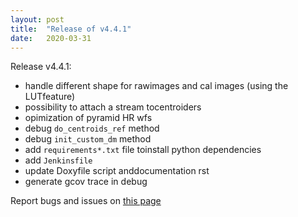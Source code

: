 ```yaml
---
layout: post
title:  "Release of v4.4.1"
date:   2020-03-31
---
```


Release v4.4.1:

 - handle different shape for rawimages and cal images (using the LUTfeature)
 - possibility to attach a stream tocentroiders
 - opimization of pyramid HR wfs
 - debug ```do_centroids_ref``` method
 - debug ```init_custom_dm``` method
 - add ```requirements*.txt``` file toinstall python dependencies
 - add ```Jenkinsfile```
 - update Doxyfile script anddocumentation rst
 - generate gcov trace in debug

Report bugs and issues on [this page](https://github.com/ANR-COMPASS/shesha/issues)
